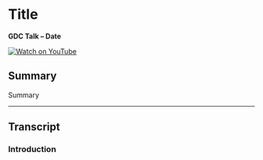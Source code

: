 # Title

**GDC Talk – Date**

[![Watch on YouTube](https://img.youtube.com/vi/ID/0.jpg)](https://www.youtube.com/watch?v=ID)
 
## Summary

Summary

---

## Transcript

### Introduction